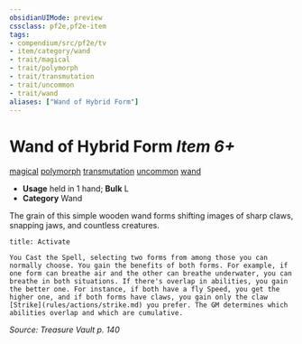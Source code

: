 ```yaml
---
obsidianUIMode: preview
cssclass: pf2e,pf2e-item
tags:
- compendium/src/pf2e/tv
- item/category/wand
- trait/magical
- trait/polymorph
- trait/transmutation
- trait/uncommon
- trait/wand
aliases: ["Wand of Hybrid Form"]
---
```

# Wand of Hybrid Form *Item 6+*  
[magical](rules/traits/magical.md)  [polymorph](rules/traits/polymorph.md)  [transmutation](rules/traits/transmutation.md)  [uncommon](rules/traits/uncommon.md)  [wand](rules/traits/wand.md)  

- **Usage** held in 1 hand; **Bulk** L
- **Category** Wand

The grain of this simple wooden wand forms shifting images of sharp claws, snapping jaws, and countless creatures.

```ad-embed-ability
title: Activate

You Cast the Spell, selecting two forms from among those you can normally choose. You gain the benefits of both forms. For example, if one form can breathe air and the other can breathe underwater, you can breathe in both situations. If there's overlap in abilities, you gain the better one. For instance, if both have a fly Speed, you get the higher one, and if both forms have claws, you gain only the claw [Strike](rules/actions/strike.md) you prefer. The GM determines which abilities overlap and which are cumulative.
```

*Source: Treasure Vault p. 140*